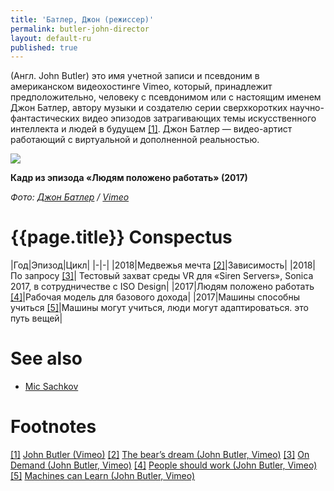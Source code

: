 ```yaml
---
title: 'Батлер, Джон (режиссер)'
permalink: butler-john-director
layout: default-ru
published: true
---
```


(Англ. John Butler) это имя учетной записи и псевдоним в американском видеохостинге Vimeo, который, принадлежит предположительно, человеку с псевдонимом или с настоящим именем Джон Батлер, автору музыки и создателю серии сверхкоротких научно-фантастических видео эпизодов затрагивающих темы искусственного интеллекта и людей в будущем <span id="a1">[\[1\]](#f1)</span>. Джон Батлер — видео-артист работающий с виртуальной и дополненной реальностью.

![](/encyclopedia/images/{{page.permalink}}.jpg)

**Кадр из эпизода «Людям положено работать» (2017)**


*Фото: [Джон Батлер](butler-john-video-director) / [Vimeo](https://vimeo.com/234232807)*

# {{page.title}} Conspectus

|Год|Эпизод|Цикл|
|-|-|
|2018|Медвежья мечта <span id="a2">[\[2\]](#f2)</span>|Зависимость|
|2018|По запросу <span id="a3">[\[3\]](#f3)</span>|
Тестовый захват среды VR для «Siren Servers», Sonica 2017, в сотрудничестве с ISO Design|
|2017|Людям положено работать <span id="a4">[\[4\]](#f4)</span>|Рабочая модель для базового дохода|
|2017|Машины способны учиться <span id="a5">[\[5\]](#f5)</span>|Машины могут учиться, люди могут адаптироваться. это путь вещей|


# See also

+ [Mic Sachkov](sachkov-mic)

# Footnotes

[[1]](#a1) <span id="f1"></span> [John Butler (Vimeo)](https://vimeo.com/user3946359)
[[2]](#a2) <span id="f2"></span> [The bear’s dream (John Butler, Vimeo)](https://vimeo.com/258057890)
[[3]](#a3) <span id="f3"></span> [On Demand (John Butler, Vimeo)](https://vimeo.com/243852930)
[[4]](#a4) <span id="f4"></span> [People should work (John Butler, Vimeo)](https://vimeo.com/234232807)
[[5]](#a5) <span id="f5"></span> [Machines can Learn (John Butler, Vimeo)](https://vimeo.com/255756908)
